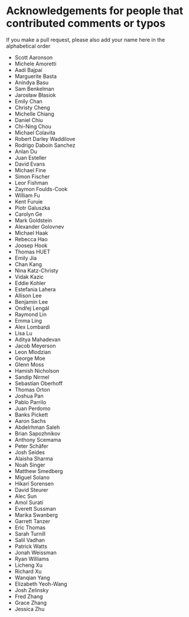 # Acknowledgements for people that contributed comments or typos

If you make a pull request, please also add your name here in the alphabetical order

* Scott Aaronson
* Michele Amoretti
* Aadi Bajpai
* Marguerite Basta
* Anindya Basu
* Sam Benkelman
* Jarosław Błasiok
* Emily Chan
* Christy Cheng
* Michelle Chiang
* Daniel Chiu
* Chi-Ning Chou
* Michael Colavita
* Robert Darley Waddilove
* Rodrigo Daboin Sanchez
* Anlan Du
* Juan Esteller
* David Evans
* Michael Fine
* Simon Fischer
* Leor Fishman
* Zaymon Foulds-Cook
* William Fu
* Kent Furuie
* Piotr Galuszka
* Carolyn Ge
* Mark Goldstein
* Alexander Golovnev
* Michael Haak
* Rebecca Hao
* Joosep Hook
* Thomas HUET
* Emily Jia
* Chan Kang
* Nina Katz-Christy
* Vidak Kazic
* Eddie Kohler
* Estefania Lahera
* Allison Lee
* Benjamin Lee
* Ondřej Lengál
* Raymond Lin
* Emma Ling
* Alex Lombardi
* Lisa Lu
* Aditya Mahadevan
* Jacob Meyerson
* Leon Mlodzian
* George Moe
* Glenn Moss
* Hamish Nicholson
* Sandip Nirmel
* Sebastian Oberhoff
* Thomas Orton
* Joshua Pan
* Pablo Parrilo
* Juan Perdomo
* Banks Pickett
* Aaron Sachs
* Abdelrhman Saleh
* Brian Sapozhnikov
* Anthony Scemama
* Peter Schäfer
* Josh Seides
* Alaisha Sharma
* Noah Singer
* Matthew Smedberg
* Miguel Solano
* Hikari Sorensen
* David Steurer
* Alec Sun
* Amol Surati
* Everett Sussman
* Marika Swanberg
* Garrett Tanzer
* Eric Thomas
* Sarah Turnill
* Salil Vadhan
* Patrick Watts
* Jonah Weissman
* Ryan Williams
* Licheng Xu
* Richard Xu
* Wanqian Yang
* Elizabeth Yeoh-Wang
* Josh Zelinsky
* Fred Zhang
* Grace Zhang
* Jessica Zhu

